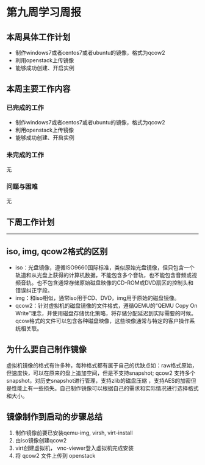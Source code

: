 

# 第九周学习周报

## 本周具体工作计划

- 制作windows7或者centos7或者ubuntu的镜像，格式为qcow2
- 利用openstack上传镜像
- 能够成功创建、开启实例

## 本周主要工作内容

### 已完成的工作

- 制作windows7或者centos7或者ubuntu的镜像，格式为qcow2
- 利用openstack上传镜像
- 能够成功创建、开启实例

### 未完成的工作

无

### 问题与困难

无

## 下周工作计划

---

## iso, img, qcow2格式的区别

- iso：光盘镜像，遵循ISO9660国际标准，类似原始光盘镜像，但只包含一个轨道和从光盘上获得的计算机数据，不能包含多个音轨，也不能包含音频或视频音轨。也不包含通常存储原始磁盘映像的CD-ROM或DVD扇区的控制头和错误纠正字段。
- img：和iso相似，通常iso用于CD、DVD，img用于原始的磁盘镜像。
- qcow2：针对虚拟机的磁盘镜像的文件格式，遵循QEMU的“QEMU Copy On Write”理念，并使用磁盘存储优化策略，将存储分配延迟到实际需要的时候。qcow格式的文件可以包含各种磁盘映像，这些映像通常与特定的客户操作系统相关联。

## 为什么要自己制作镜像

虚拟机镜像的格式有许多种，每种格式都有属于自己的优缺点如：raw格式原始，但速度快，可以在原来的盘上追加空间，但是不支持snapshot; qcow2 支持多个snapshot，对历史snapshot进行管理，支持zlib的磁盘压缩 ，支持AES的加密但是性能上有一些损失。自己制作镜像可以根据自己的需求和实际情况进行选择格式和大小。

## 镜像制作到启动的步骤总结

1. 制作镜像前要已安装qemu-img, virsh, virt-install
2. 由iso镜像创建qcow2 
3. virt创建虚拟机， vnc-viewer登入虚拟机完成安装
4. 将 qcow2 文件上传到 openstack







